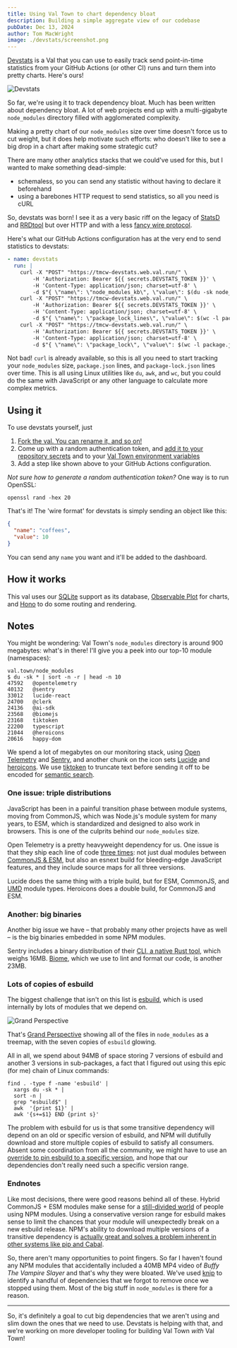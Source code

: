 ```yaml
---
title: Using Val Town to chart dependency bloat
description: Building a simple aggregate view of our codebase
pubDate: Dec 13, 2024
author: Tom MacWright
image: ./devstats/screenshot.png
---
```


[Devstats](https://www.val.town/v/tmcw/devstats) is a Val that you can use to easily track send point-in-time statistics from your GitHub Actions (or other CI) runs and turn them into pretty charts. Here's ours!

![Devstats](./devstats/screenshot.png)

So far, we're using it to track dependency bloat. Much has been written about dependency bloat. A lot of web projects end up with a multi-gigabyte `node_modules` directory filled with agglomerated complexity.

Making a pretty chart of our `node_modules` size over time doesn't force us to cut weight, but it does help motivate such efforts: who doesn't like to see a big drop in a chart after making some strategic cut?

There are many other analytics stacks that we could've used for this, but I wanted to make something dead-simple:

- schemaless, so you can send any statistic without having to declare it beforehand
- using a barebones HTTP request to send statistics, so all you need is cURL

So, devstats was born! I see it as a very basic riff on the legacy of [StatsD](https://www.etsy.com/codeascraft/measure-anything-measure-everything/) and [RRDtool](https://oss.oetiker.ch/rrdtool/) but over HTTP and with a less [fancy wire protocol](https://github.com/b/statsd_spec).

Here's what our GitHub Actions configuration has at the very end
to send statistics to devstats:

```yaml
- name: devstats
  run: |
    curl -X "POST" "https://tmcw-devstats.web.val.run/" \
        -H 'Authorization: Bearer ${{ secrets.DEVSTATS_TOKEN }}' \
        -H 'Content-Type: application/json; charset=utf-8' \
        -d $"{ \"name\": \"node_modules_kb\", \"value\": $(du -sk node_modules | awk '{print $1}') }"
    curl -X "POST" "https://tmcw-devstats.web.val.run/" \
        -H 'Authorization: Bearer ${{ secrets.DEVSTATS_TOKEN }}' \
        -H 'Content-Type: application/json; charset=utf-8' \
        -d $"{ \"name\": \"package_lock_lines\", \"value\": $(wc -l package-lock.json | awk '{print $1}') }"
    curl -X "POST" "https://tmcw-devstats.web.val.run/" \
        -H 'Authorization: Bearer ${{ secrets.DEVSTATS_TOKEN }}' \
        -H 'Content-Type: application/json; charset=utf-8' \
        -d $"{ \"name\": \"package_lock\", \"value\": $(wc -l package.json | awk '{print $1}') }"
```

Not bad! `curl` is already available, so this is all you need
to start tracking your `node_modules` size, `package.json` lines,
and `package-lock.json` lines over time. This is all using Linux
utilities like `du`, `awk`, and `wc`, but you could do the same
with JavaScript or any other language to calculate more complex
metrics.

## Using it

To use devstats yourself, just

1. [Fork the val. You can rename it, and so on!](https://www.val.town/v/tmcw/devstats)
2. Come up with a random authentication token, and [add it to your repository secrets](https://docs.github.com/en/actions/security-for-github-actions/security-guides/using-secrets-in-github-actions) and to your [Val Town environment variables](https://docs.val.town/reference/environment-variables/)
3. Add a step like shown above to your GitHub Actions configuration.

_Not sure how to generate a random authentication token?_ One way is to run OpenSSL:

```
openssl rand -hex 20
```

That's it! The 'wire format' for devstats is simply sending an object
like this:

```json
{
  "name": "coffees",
  "value": 10
}
```

You can send any `name` you want and it'll be added to the dashboard.

## How it works

This val uses our [SQLite](https://docs.val.town/std/sqlite/) support as its database, [Observable Plot](https://observablehq.com/plot/) for charts, and [Hono](https://hono.dev/) to do some routing and rendering.

## Notes

You might be wondering: Val Town's `node_modules` directory is around 900 megabytes: what's in there! I'll give you a peek into our top-10 module (namespaces):

```
val.town/node_modules
$ du -sk * | sort -n -r | head -n 10
47592	@opentelemetry
40132	@sentry
33012	lucide-react
24700	@clerk
24136	@ai-sdk
23568	@biomejs
23168	tiktoken
22200	typescript
21044	@heroicons
20616	happy-dom
```

We spend a lot of megabytes on our monitoring stack, using [Open Telemetry](https://github.com/open-telemetry) and [Sentry](https://sentry.io/), and another chunk on the icon sets [Lucide](https://lucide.dev/) and [heroicons](https://heroicons.com/). We use [tiktoken](https://github.com/dqbd/tiktoken) to truncate text before sending it off to be encoded for [semantic search](https://blog.val.town/blog/val-vibes/).

### One issue: triple distributions

JavaScript has been in a painful transition phase between module systems, moving from CommonJS, which was Node.js's module system for many years, to ESM, which is standardized and designed to also work in browsers. This is one of the culprits behind our `node_modules` size.

Open Telemetry is a pretty heavyweight dependency for us. One issue is that they ship each line of code [three times](https://unpkg.com/browse/@opentelemetry/otlp-transformer@0.56.0/build/): not just dual modules between [CommonJS & ESM](https://nodejs.org/api/esm.html), but also an esnext build for bleeding-edge JavaScript features, and they include source maps for all three versions.

Lucide does the same thing with a triple build, but for ESM, CommonJS, and [UMD](https://github.com/umdjs/umd) module types. Heroicons does a double build, for CommonJS and ESM.

### Another: big binaries

Another big issue we have – that probably many other projects have as well – is the big binaries embedded in some NPM modules.

Sentry includes a binary distribution of their [CLI, a native Rust tool](https://github.com/getsentry/sentry-cli), which weighs 16MB. [Biome](https://biomejs.dev/), which we use to lint and format our code, is another 23MB.

### Lots of copies of esbuild

The biggest challenge that isn't on this list is [esbuild](https://esbuild.github.io/), which is used internally by lots of modules that we depend on.

![Grand Perspective](./devstats/grandperspective.png)

That's [Grand Perspective](https://en.wikipedia.org/wiki/GrandPerspective) showing all of the files in `node_modules` as a treemap, with the seven copies of `esbuild` glowing.

All in all, we spend about 94MB of space storing 7 versions of esbuild and another 3 versions in sub-packages, a fact that I figured out
using this epic (for me) chain of Linux commands:

```
find . -type f -name 'esbuild' |
  xargs du -sk * |
  sort -n |
  grep "esbuild$" |
  awk  '{print $1}' |
  awk '{s+=$1} END {print s}'
```

The problem with esbuild for us is that some transitive dependency will depend on an old or specific version of esbuild, and NPM will dutifully download and store multiple copies of esbuild to satisfy all consumers. Absent some coordination from all the community, we might have to use an [override to pin esbuild to a specific version](https://docs.npmjs.com/cli/v9/configuring-npm/package-json#overrides), and hope that our dependencies don't really need such a specific version range.

### Endnotes

Like most decisions, there were good reasons behind all of these. Hybrid CommonJS + ESM modules make sense for a [still-divided world](https://github.com/wooorm/npm-esm-vs-cjs) of people using NPM modules. Using a conservative version range for esbuild makes sense to limit the chances that your module will unexpectedly break on a new esbuild release. NPM's ability to download multiple versions of a transitive dependency is [actually great and solves a problem inherent in other systems like pip and Cabal](https://lexi-lambda.github.io/blog/2016/08/24/understanding-the-npm-dependency-model/).

So, there aren't many opportunities to point fingers. So far I haven't found any NPM modules that accidentally included a 40MB MP4 video of _Buffy The Vampire Slayer_ and that's why they were bloated. We've used [knip](https://knip.dev/) to identify a handful of dependencies that we forgot to remove once we stopped using them. Most of the big stuff in `node_modules` is there for a reason.

---

So, it's definitely a goal to cut big dependencies that we aren't using and slim down the ones that we need to use. Devstats is helping with that, and we're working on more developer tooling for building Val Town _with_ Val Town!
